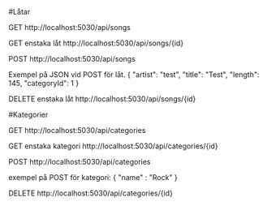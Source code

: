 

#Låtar

GET
http://localhost:5030/api/songs

GET enstaka låt
http://localhost:5030/api/songs/{id}

POST
http://localhost:5030/api/songs

Exempel på JSON vid POST för låt.
{
  "artist": "test",
  "title": "Test",
  "length": 145,
  "categoryId": 1
}



DELETE enstaka låt
http://localhost:5030/api/songs/{id}


#Kategorier

GET
http://localhost:5030/api/categories

GET enstaka kategori
http://localhost:5030/api/categories/{id}

POST
http://localhost:5030/api/categories

exempel på POST för kategori:
{
    "name" : "Rock"
}

DELETE
http://localhost:5030/api/categories/{id}